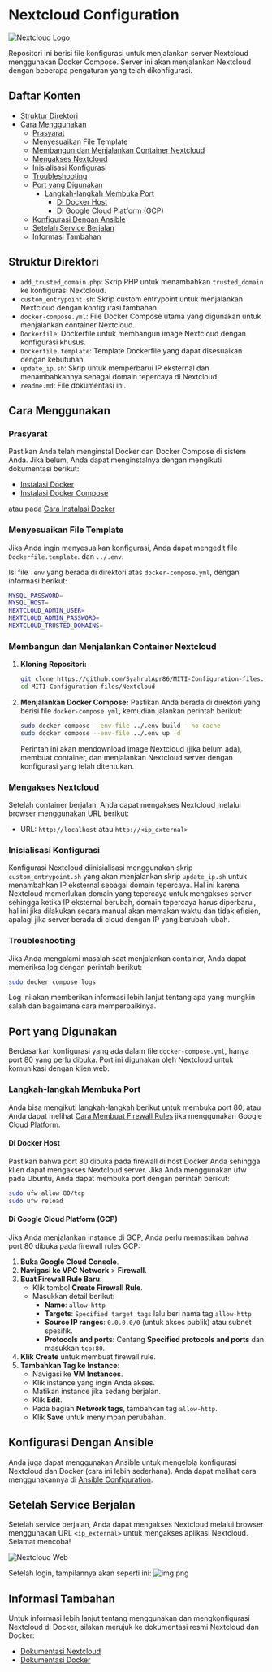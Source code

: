 # Nextcloud Configuration
![Nextcloud Logo](image/nextcloud-logo.png)

Repositori ini berisi file konfigurasi untuk menjalankan server Nextcloud menggunakan Docker Compose. Server ini akan menjalankan Nextcloud dengan beberapa pengaturan yang telah dikonfigurasi.

## Daftar Konten

- [Struktur Direktori](#struktur-direktori)
- [Cara Menggunakan](#cara-menggunakan)
    - [Prasyarat](#prasyarat)
    - [Menyesuaikan File Template](#menyesuaikan-file-template)
    - [Membangun dan Menjalankan Container Nextcloud](#membangun-dan-menjalankan-container-nextcloud)
    - [Mengakses Nextcloud](#mengakses-nextcloud)
    - [Inisialisasi Konfigurasi](#inisialisasi-konfigurasi)
    - [Troubleshooting](#troubleshooting)
    - [Port yang Digunakan](#port-yang-digunakan)
        - [Langkah-langkah Membuka Port](#langkah-langkah-membuka-port)
            - [Di Docker Host](#di-docker-host)
            - [Di Google Cloud Platform (GCP)](#di-google-cloud-platform-gcp)
    - [Konfigurasi Dengan Ansible](#konfigurasi-dengan-ansible)
    - [Setelah Service Berjalan](#setelah-service-berjalan)
    - [Informasi Tambahan](#informasi-tambahan)

## Struktur Direktori

- `add_trusted_domain.php`: Skrip PHP untuk menambahkan `trusted_domain` ke konfigurasi Nextcloud.
- `custom_entrypoint.sh`: Skrip custom entrypoint untuk menjalankan Nextcloud dengan konfigurasi tambahan.
- `docker-compose.yml`: File Docker Compose utama yang digunakan untuk menjalankan container Nextcloud.
- `Dockerfile`: Dockerfile untuk membangun image Nextcloud dengan konfigurasi khusus.
- `Dockerfile.template`: Template Dockerfile yang dapat disesuaikan dengan kebutuhan.
- `update_ip.sh`: Skrip untuk memperbarui IP eksternal dan menambahkannya sebagai domain tepercaya di Nextcloud.
- `readme.md`: File dokumentasi ini.

## Cara Menggunakan

### Prasyarat

Pastikan Anda telah menginstal Docker dan Docker Compose di sistem Anda. Jika belum, Anda dapat menginstalnya dengan mengikuti dokumentasi berikut:

- [Instalasi Docker](https://docs.docker.com/get-docker/)
- [Instalasi Docker Compose](https://docs.docker.com/compose/install/)

atau pada [Cara Instalasi Docker](../readme.md#instalasi-docker)

### Menyesuaikan File Template

Jika Anda ingin menyesuaikan konfigurasi, Anda dapat mengedit file `Dockerfile.template`. dan `../.env`.

Isi file `.env` yang berada di direktori atas `docker-compose.yml`, dengan informasi berikut:
```bash
MYSQL_PASSWORD=
MYSQL_HOST=
NEXTCLOUD_ADMIN_USER=
NEXTCLOUD_ADMIN_PASSWORD=
NEXTCLOUD_TRUSTED_DOMAINS=
```


### Membangun dan Menjalankan Container Nextcloud

1. **Kloning Repositori:**
   ```bash
   git clone https://github.com/SyahrulApr86/MITI-Configuration-files.git
   cd MITI-Configuration-files/Nextcloud
   ```

2. **Menjalankan Docker Compose:**
   Pastikan Anda berada di direktori yang berisi file `docker-compose.yml`, kemudian jalankan perintah berikut:
   ```bash
   sudo docker compose --env-file ../.env build --no-cache
   sudo docker compose --env-file ../.env up -d
   ```

   Perintah ini akan mendownload image Nextcloud (jika belum ada), membuat container, dan menjalankan Nextcloud server dengan konfigurasi yang telah ditentukan.

### Mengakses Nextcloud

Setelah container berjalan, Anda dapat mengakses Nextcloud melalui browser menggunakan URL berikut:

- URL: `http://localhost` atau `http://<ip_external>`

### Inisialisasi Konfigurasi

Konfigurasi Nextcloud diinisialisasi menggunakan skrip `custom_entrypoint.sh` yang akan menjalankan skrip `update_ip.sh` untuk menambahkan IP eksternal sebagai domain tepercaya. Hal ini karena Nextcloud memerlukan domain yang tepercaya untuk mengakses server sehingga ketika IP eksternal berubah, domain tepercaya harus diperbarui, hal ini jika dilakukan secara manual akan memakan waktu dan tidak efisien, apalagi jika server berada di cloud dengan IP yang berubah-ubah.

### Troubleshooting

Jika Anda mengalami masalah saat menjalankan container, Anda dapat memeriksa log dengan perintah berikut:

```bash
sudo docker compose logs
```

Log ini akan memberikan informasi lebih lanjut tentang apa yang mungkin salah dan bagaimana cara memperbaikinya.

## Port yang Digunakan

Berdasarkan konfigurasi yang ada dalam file `docker-compose.yml`, hanya port 80 yang perlu dibuka. Port ini digunakan oleh Nextcloud untuk komunikasi dengan klien web.

### Langkah-langkah Membuka Port

Anda bisa mengikuti langkah-langkah berikut untuk membuka port 80, atau Anda dapat melihat [Cara Membuat Firewall Rules](../readme.md#membuat-firewall-rules-di-gcp) jika menggunakan Google Cloud Platform.

#### Di Docker Host

Pastikan bahwa port 80 dibuka pada firewall di host Docker Anda sehingga klien dapat mengakses Nextcloud server. Jika Anda menggunakan ufw pada Ubuntu, Anda dapat membuka port dengan perintah berikut:

```bash
sudo ufw allow 80/tcp
sudo ufw reload
```

#### Di Google Cloud Platform (GCP)

Jika Anda menjalankan instance di GCP, Anda perlu memastikan bahwa port 80 dibuka pada firewall rules GCP:

1. **Buka Google Cloud Console**.
2. **Navigasi ke VPC Network** > **Firewall**.
3. **Buat Firewall Rule Baru**:
    - Klik tombol **Create Firewall Rule**.
    - Masukkan detail berikut:
        - **Name**: `allow-http`
        - **Targets**: `Specified target tags` lalu beri nama tag `allow-http`
        - **Source IP ranges**: `0.0.0.0/0` (untuk akses publik) atau subnet spesifik.
        - **Protocols and ports**: Centang **Specified protocols and ports** dan masukkan `tcp:80`.
4. **Klik Create** untuk membuat firewall rule.
5. **Tambahkan Tag ke Instance**:
    - Navigasi ke **VM Instances**.
    - Klik instance yang ingin Anda akses.
    - Matikan instance jika sedang berjalan.
    - Klik **Edit**.
    - Pada bagian **Network tags**, tambahkan tag `allow-http`.
    - Klik **Save** untuk menyimpan perubahan.

## Konfigurasi Dengan Ansible

Anda juga dapat menggunakan Ansible untuk mengelola konfigurasi Nextcloud dan Docker (cara ini lebih sederhana). Anda dapat melihat cara menggunakannya di [Ansible Configuration](../Ansible/readme.md).

## Setelah Service Berjalan

Setelah service berjalan, Anda dapat mengakses Nextcloud melalui browser menggunakan URL `<ip_external>` untuk mengakses aplikasi Nextcloud. Selamat mencoba!

![Nextcloud Web](image/nextcloud-web.png)

Setelah login, tampilannya akan seperti ini:
![img.png](image/nextcloud-after-login.png)

## Informasi Tambahan

Untuk informasi lebih lanjut tentang menggunakan dan mengkonfigurasi Nextcloud di Docker, silakan merujuk ke dokumentasi resmi Nextcloud dan Docker:

- [Dokumentasi Nextcloud](https://docs.nextcloud.com/)
- [Dokumentasi Docker](https://docs.docker.com/)
